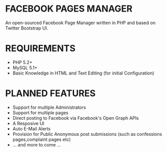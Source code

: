 FACEBOOK PAGES MANAGER
======================

An open-sourced Facebook Page Manager written in PHP and based on Twitter Bootstrap UI.

REQUIREMENTS
============

* PHP 5.2+
* MySQL 5.1+
* Basic Knowledge in HTML and Text Editing (for initial Configuration)

PLANNED FEATURES
================

* Support for multiple Administrators
* Support for multiple pages
* Direct posting to Facebook via Facebook's Open Graph APIs
* A Resposive UI
* Auto E-Mail Alerts
* Provision for Public Anonymous post submissions (such as confessions pages,complaint pages etc)
* ... and more to come ...
